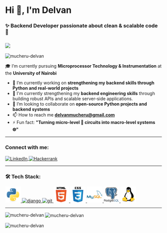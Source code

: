 <h1 align="left">Hi 👋, I'm Delvan</h1>
<h3 align="left">✨ Backend Developer passionate about clean & scalable code 🚀</h3>

<img src="https://media3.giphy.com/media/v1.Y2lkPTc5MGI3NjExazcxbG9ramwyMTJycnpiazhsd29naXd1dzNlY2JhcW5pa3E4ZmhvYyZlcD12MV9naWZzX3NlYXJjaCZjdD1n/78XCFBGOlS6keY1Bil/giphy.webp" width="150" style="margin-top: 10px;"/>

<p align="left"> <img src="https://komarev.com/ghpvc/?username=mucheru-delvan&label=Profile%20views&color=0e75b6&style=flat" alt="mucheru-delvan" /> </p>

🎓 I’m currently pursuing **Microprocessor Technology & Instrumentation** at the **University of Nairobi**  

- 🔭 I’m currently working on **strengthening my backend skills through Python and real-world projects**  
- 🌱 I'm currently strengthening my **backend engineering skills** through building robust APIs and scalable server-side applications. 
- 👯 I’m looking to collaborate on **open-source Python projects and backend systems**  
- 📫 How to reach me **delvanmucheru@gmail.com**  
- ⚡ Fun fact: **"Turning micro-level 🔬 circuits into macro-level systems 🌐"**  

---

<h3 align="left">Connect with me:</h3>
<p align="left">
  <a href="https://www.linkedin.com/in/delvan-mucheru-530a57364/" target="_blank">
    <img align="center" src="https://raw.githubusercontent.com/rahuldkjain/github-profile-readme-generator/master/src/images/icons/Social/linked-in-alt.svg" alt="LinkedIn" height="30" width="40" />
  </a>
  <a href="https://www.hackerrank.com/profile/delvanmucheru" target="_blank">
    <img align="center" src="https://raw.githubusercontent.com/rahuldkjain/github-profile-readme-generator/master/src/images/icons/Social/hackerrank.svg" alt="Hackerrank" height="30" width="40" />
  </a>
</p>

---

<h3 align="left">🛠️ Tech Stack:</h3>
<p align="left"> 
  <a href="https://www.python.org" target="_blank" rel="noreferrer"> 
    <img src="https://raw.githubusercontent.com/devicons/devicon/master/icons/python/python-original.svg" alt="python" width="50" height="50"/> 
  </a> 
  <a href="https://www.djangoproject.com/" target="_blank" rel="noreferrer"> 
    <img src="https://cdn.worldvectorlogo.com/logos/django.svg" alt="django" width="50" height="50"/> 
  </a> 
  <a href="https://git-scm.com/" target="_blank" rel="noreferrer"> 
    <img src="https://www.vectorlogo.zone/logos/git-scm/git-scm-icon.svg" alt="git" width="50" height="50"/> 
  </a> 
  <a href="https://www.w3.org/html/" target="_blank" rel="noreferrer"> 
    <img src="https://raw.githubusercontent.com/devicons/devicon/master/icons/html5/html5-original-wordmark.svg" alt="html5" width="50" height="50"/> 
  </a> 
  <a href="https://www.w3schools.com/css/" target="_blank" rel="noreferrer"> 
    <img src="https://raw.githubusercontent.com/devicons/devicon/master/icons/css3/css3-original-wordmark.svg" alt="css3" width="50" height="50"/> 
  </a> 
  <a href="https://www.mysql.com/" target="_blank" rel="noreferrer"> 
    <img src="https://raw.githubusercontent.com/devicons/devicon/master/icons/mysql/mysql-original-wordmark.svg" alt="mysql" width="50" height="50"/> 
  </a> 
  <a href="https://www.postgresql.org" target="_blank" rel="noreferrer"> 
    <img src="https://raw.githubusercontent.com/devicons/devicon/master/icons/postgresql/postgresql-original-wordmark.svg" alt="postgresql" width="50" height="50"/> 
  </a> 
  <a href="https://www.linux.org/" target="_blank" rel="noreferrer"> 
    <img src="https://raw.githubusercontent.com/devicons/devicon/master/icons/linux/linux-original.svg" alt="linux" width="50" height="50"/> 
  </a> 
</p>

---

<p><img align="left" src="https://github-readme-stats.vercel.app/api/top-langs?username=mucheru-delvan&show_icons=true&locale=en&layout=compact" alt="mucheru-delvan" /></p>

<p>&nbsp;<img align="center" src="https://github-readme-stats.vercel.app/api?username=mucheru-delvan&show_icons=true&locale=en" alt="mucheru-delvan" /></p>

<p><img align="center" src="https://github-readme-streak-stats.herokuapp.com/?user=mucheru-delvan&" alt="mucheru-delvan" /></p>


